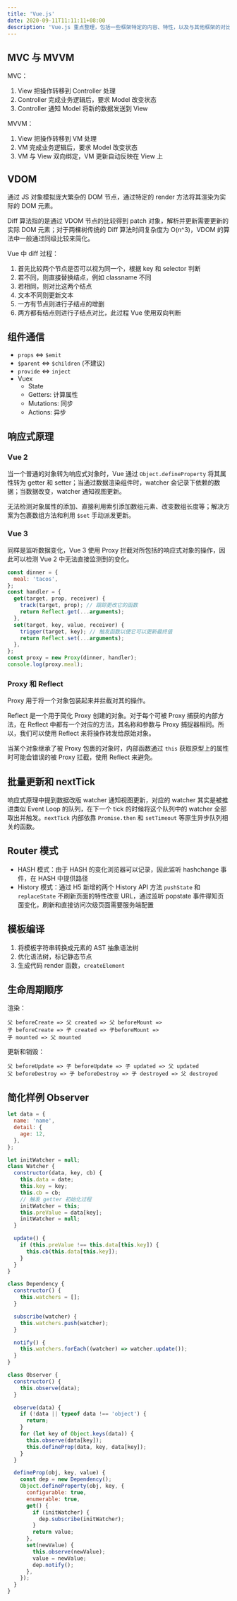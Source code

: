 ```yaml
---
title: 'Vue.js'
date: 2020-09-11T11:11:11+08:00
description: 'Vue.js 重点整理，包括一些框架特定的内容、特性，以及与其他框架的对比等。'
---
```


## MVC 与 MVVM

MVC：

1. View 把操作转移到 Controller 处理
2. Controller 完成业务逻辑后，要求 Model 改变状态
3. Controller 通知 Model 将新的数据发送到 View

MVVM：

1. View 把操作转移到 VM 处理
2. VM 完成业务逻辑后，要求 Model 改变状态
3. VM 与 View 双向绑定，VM 更新自动反映在 View 上

## VDOM

通过 JS 对象模拟庞大繁杂的 DOM 节点，通过特定的 render 方法将其渲染为实际的 DOM 元素。

Diff 算法指的是通过 VDOM 节点的比较得到 patch 对象，解析并更新需要更新的实际 DOM 元素；对于两棵树传统的 Diff 算法时间复杂度为 O(n^3)，VDOM 的算法中一般通过同级比较来简化。

Vue 中 diff 过程：

1. 首先比较两个节点是否可以视为同一个，根据 key 和 selector 判断
2. 若不同，则直接替换结点，例如 classname 不同
3. 若相同，则对比这两个结点
4. 文本不同则更新文本
5. 一方有节点则进行子结点的增删
6. 两方都有结点则进行子结点对比，此过程 Vue 使用双向判断

## 组件通信

- `props` <=> `$emit`
- `$parent` <=> `$children` (不建议)
- `provide` <=> `inject`
- Vuex
  - State
  - Getters: 计算属性
  - Mutations: 同步
  - Actions: 异步

## 响应式原理

### Vue 2

当一个普通的对象转为响应式对象时，Vue 通过 `Object.defineProperty` 将其属性转为 getter 和 setter；当通过数据渲染组件时，watcher 会记录下依赖的数据；当数据改变，watcher 通知视图更新。

无法检测对象属性的添加、直接利用索引添加数组元素、改变数组长度等；解决方案为包裹数组方法和利用 `$set` 手动派发更新。

### Vue 3

同样是监听数据变化，Vue 3 使用 Proxy 拦截对所包括的响应式对象的操作，因此可以检测 Vue 2 中无法直接监测到的变化。

```js
const dinner = {
  meal: 'tacos',
};
const handler = {
  get(target, prop, receiver) {
    track(target, prop); // 跟踪更改它的函数
    return Reflect.get(...arguments);
  },
  set(target, key, value, receiver) {
    trigger(target, key); // 触发函数以便它可以更新最终值
    return Reflect.set(...arguments);
  },
};
const proxy = new Proxy(dinner, handler);
console.log(proxy.meal);
```

### Proxy 和 Reflect

Proxy 用于将一个对象包装起来并拦截对其的操作。

Reflect 是一个用于简化 Proxy 创建的对象。对于每个可被 Proxy 捕获的内部方法，在 Reflect 中都有一个对应的方法，其名称和参数与 Proxy 捕捉器相同。所以，我们可以使用 Reflect 来将操作转发给原始对象。

当某个对象继承了被 Proxy 包裹的对象时，内部函数通过 `this` 获取原型上的属性时可能会错误的被 Proxy 拦截，使用 Reflect 来避免。

## 批量更新和 nextTick

响应式原理中提到数据改版 watcher 通知视图更新，对应的 watcher 其实是被推进类似 Event Loop 的队列，在下一个 tick 的时候将这个队列中的 watcher 全部取出并触发。`nextTick` 内部依靠 `Promise.then` 和 `setTimeout` 等原生异步队列相关的函数。

## Router 模式

- HASH 模式：由于 HASH 的变化浏览器可以记录，因此监听 hashchange 事件，在 HASH 中提供路径
- History 模式：通过 H5 新增的两个 History API 方法 `pushState` 和 `replaceState` 不刷新页面的特性改变 URL，通过监听 popstate 事件得知页面变化，刷新和直接访问次级页面需要服务端配置

## 模板编译

1. 将模板字符串转换成元素的 AST 抽象语法树
2. 优化语法树，标记静态节点
3. 生成代码 render 函数，`createElement`

## 生命周期顺序

渲染：

```
父 beforeCreate => 父 created => 父 beforeMount =>
子 beforeCreate => 子 created => 子beforeMount =>
子 mounted => 父 mounted
```

更新和销毁：

```
父 beforeUpdate => 子 beforeUpdate => 子 updated => 父 updated
父 beforeDestroy => 子 beforeDestroy => 子 destroyed => 父 destroyed
```

## 简化样例 Observer

```js
let data = {
  name: 'name',
  detail: {
    age: 12,
  },
};

let initWatcher = null;
class Watcher {
  constructor(data, key, cb) {
    this.data = date;
    this.key = key;
    this.cb = cb;
    // 触发 getter 初始化过程
    initWatcher = this;
    this.preValue = data[key];
    initWatcher = null;
  }

  update() {
    if (this.preValue !== this.data[this.key]) {
      this.cb(this.data[this.key]);
    }
  }
}

class Dependency {
  constructor() {
    this.watchers = [];
  }

  subscribe(watcher) {
    this.watchers.push(watcher);
  }

  notify() {
    this.watchers.forEach((watcher) => watcher.update());
  }
}

class Observer {
  constructor() {
    this.observe(data);
  }

  observe(data) {
    if (!data || typeof data !== 'object') {
      return;
    }
    for (let key of Object.keys(data)) {
      this.observe(data[key]);
      this.defineProp(data, key, data[key]);
    }
  }

  defineProp(obj, key, value) {
    const dep = new Dependency();
    Object.defineProperty(obj, key, {
      configurable: true,
      enumerable: true,
      get() {
        if (initWatcher) {
          dep.subscribe(initWatcher);
        }
        return value;
      },
      set(newValue) {
        this.observe(newValue);
        value = newValue;
        dep.notify();
      },
    });
  }
}
```
